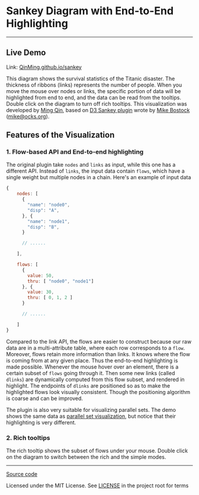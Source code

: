 # Sankey Diagram with End-to-End Highlighting

------------------------

<!-- ![Screenshoot](//github.com/QinMing/d3-sankey-with-highlighting/blob/master/asset/screenshot.png?raw=true) -->
<!-- Titanic Survivors. Data source: [Robert J. MacG. Dawson](//www.amstat.org/publications/jse/v3n3/datasets.dawson.html) -->

## Live Demo

Link: [QinMing.github.io/sankey](//QinMing.github.io/sankey)

This diagram shows the survival statistics of the Titanic disaster. The thickness of ribbons (links) represents the number of people. When you move the mouse over nodes or links, the specific portion of data will be highlighted from end to end, and the data can be read from the tooltips. Double click on the diagram to turn off rich tooltips. This visualization was developed by [Ming Qin](//github.com/QinMing), based on [D3 Sankey plugin](http://bost.ocks.org/mike/sankey/) wrote by [Mike Bostock](//github.com/mbostock) (<mike@ocks.org>).

## Features of the Visualization

### 1. Flow-based API and End-to-end highlighting

The original plugin take `nodes` and `links` as input, while this one has a different API. Instead of `links`, the input data contain `flows`, which have a single weight but multiple nodes in a chain. Here's an example of input data

```javascript
{
    nodes: [
      {
        "name": "node0",
        "disp": "A",
      }, {
        "name": "node1",
        "disp": "B",
      }

      // ......

    ],

    flows: [
      {
        value: 50,
        thru: [ "node0", "node1"]
      }, {
        value: 30,
        thru: [ 0, 1, 2 ]
      }

      // ......

    ]
}
```
Compared to the link API, the flows are easier to construct because our raw data are in a multi-attribute table, where each row corresponds to a `flow`. Moreover, flows retain more information than links. It knows where the flow is coming from at any given place. Thus the end-to-end highlighting is made possible. Whenever the mouse hover over an element, there is a certain subset of `flows` going through it. Then some new links (called `dlinks`) are dynamically computed from this flow subset, and rendered in highlight. The endpoints of `dlinks` are positioned so as to make the highlighted flows look visually consistent. Though the positioning algorithm is coarse and can be improved.

The plugin is also very suitable for visualizing parallel sets. The demo shows the same data as [parallel set visualization](https://www.jasondavies.com/parallel-sets/), but notice that their highlighting is very different.

### 2. Rich tooltips

The rich tooltip shows the subset of flows under your mouse. Double click on the diagram to switch between the rich and the simple modes.

------------------------

[Source code](//github.com/QinMing/d3-sankey-with-highlighting)

Licensed under the MIT License. See [LICENSE](//github.com/QinMing/d3-sankey-with-highlighting/blob/master/LICENSE) in the project root for terms
